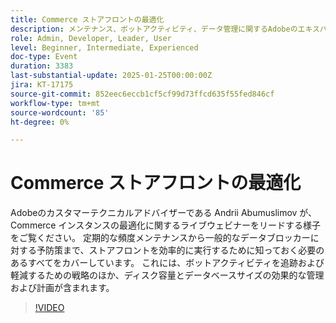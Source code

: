 ```yaml
---
title: Commerce ストアフロントの最適化
description: メンテナンス、ボットアクティビティ、データ管理に関するAdobeのエキスパートのヒントを使用して、Commerce インスタンスを最適化します
role: Admin, Developer, Leader, User
level: Beginner, Intermediate, Experienced
doc-type: Event
duration: 3383
last-substantial-update: 2025-01-25T00:00:00Z
jira: KT-17175
source-git-commit: 852eec6eccb1cf5cf99d73ffcd635f55fed846cf
workflow-type: tm+mt
source-wordcount: '85'
ht-degree: 0%

---
```



# Commerce ストアフロントの最適化

Adobeのカスタマーテクニカルアドバイザーである Andrii Abumuslimov が、Commerce インスタンスの最適化に関するライブウェビナーをリードする様子をご覧ください。 定期的な頻度メンテナンスから一般的なデータブロッカーに対する予防策まで、ストアフロントを効率的に実行するために知っておく必要のあるすべてをカバーしています。 これには、ボットアクティビティを追跡および軽減するための戦略のほか、ディスク容量とデータベースサイズの効果的な管理および計画が含まれます。

>[!VIDEO](https://video.tv.adobe.com/v/3443031/?learn=on&enablevpops)
